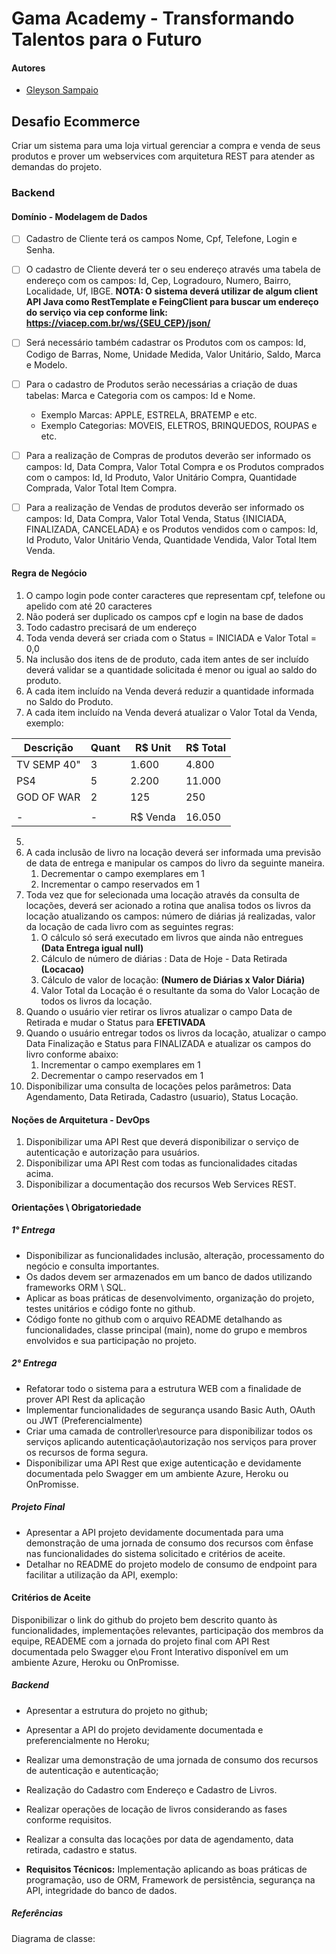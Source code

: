 # Gama Academy - Transformando Talentos para o Futuro

#### Autores
- [Gleyson Sampaio](https://github.com/gleyson-gama)

## Desafio Ecommerce
Criar um sistema para uma loja virtual gerenciar a compra e venda de seus produtos e prover um webservices com arquitetura REST para atender as demandas do projeto.
### Backend

#### Domínio - Modelagem de Dados

- [ ] Cadastro de Cliente terá os campos Nome, Cpf, Telefone, Login e Senha.
- [ ] O cadastro de Cliente deverá ter o seu endereço através uma tabela de endereço com os campos: Id, Cep, Logradouro, Numero, Bairro, Localidade, Uf, IBGE.
**NOTA: O sistema deverá utilizar de algum client API Java como RestTemplate e FeingClient para buscar um endereço do serviço via cep conforme link: https://viacep.com.br/ws/{SEU_CEP}/json/** 
- [ ] Será necessário também cadastrar os Produtos com os campos: Id, Codigo de Barras, Nome, Unidade Medida, Valor Unitário, Saldo, Marca e Modelo.
- [ ] Para o cadastro de Produtos serão necessárias a criação de duas tabelas: Marca e Categoria com os campos: Id e Nome.
	* Exemplo Marcas: APPLE, ESTRELA, BRATEMP e etc.
	* Exemplo Categorias: MOVEIS, ELETROS, BRINQUEDOS, ROUPAS e etc.
- [ ] Para a realização de Compras de produtos deverão ser informado os campos: Id, Data Compra, Valor Total Compra e os Produtos comprados com o campos: Id, Id Produto, Valor Unitário Compra, Quantidade Comprada, Valor Total Item Compra.
- [ ] Para a realização de Vendas de produtos deverão ser informado os campos: Id, Data Compra, Valor Total Venda, Status {INICIADA, FINALIZADA, CANCELADA} e os Produtos vendidos com o campos: Id, Id Produto, Valor Unitário Venda, Quantidade Vendida, Valor Total Item Venda.


#### Regra de Negócio

1. O campo login pode conter caracteres que representam cpf, telefone ou apelido com até 20 caracteres
1. Não poderá ser duplicado os campos cpf e login na base de dados
1. Todo cadastro precisará de um endereço
1. Toda venda deverá ser criada com o Status = INICIADA e Valor Total = 0,0
1. Na inclusão dos itens de de produto, cada item antes de ser incluído deverá validar se a quantidade solicitada é menor ou igual ao saldo do produto.
1. A cada item incluído na Venda deverá reduzir a quantidade informada no Saldo do Produto.
1. A cada item incluído na Venda deverá atualizar o Valor Total da Venda, exemplo:

| Descrição   | Quant | R$ Unit | R$ Total |
| ------------|-------|---------|----------|
| TV SEMP 40" | 3     | 1.600   |  4.800   |
| PS4         | 5     | 2.200   | 11.000   |
| GOD OF WAR  | 2     |   125   |    250   |
|             |       |         |          |
|       -     |	-     | R$ Venda | 16.050   |



5. 
6. A cada inclusão de livro na  locação deverá ser informada uma previsão de data de entrega e manipular os campos do livro da seguinte maneira.
	1. Decrementar o campo exemplares em 1
	1. Incrementar o campo reservados em 1
7. Toda vez que for selecionada uma locação através da consulta de locações, deverá ser acionado a rotina que analisa todos os livros da locação atualizando os campos: número de diárias já realizadas, valor da locação de cada livro com as seguintes regras:
	1. O cálculo só será executado em livros que ainda não entregues **(Data Entrega igual null)**
	1. Cálculo de número de diárias : Data de Hoje - Data Retirada **(Locacao)**
	1. Cálculo de valor de locação: **(Numero de Diárias x Valor Diária)** 
	1. Valor Total da Locação é o resultante da soma do Valor Locação de todos os livros da locação.
8. Quando o usuário vier retirar os livros atualizar o campo Data de Retirada e mudar o Status para **EFETIVADA**
9. Quando o usuário entregar todos os livros da locação, atualizar o campo Data Finalização e Status para FINALIZADA e atualizar os campos do livro conforme abaixo:
	1. Incrementar o campo exemplares em 1
	1. Decrementar o campo reservados em 1
10. Disponibilizar uma consulta de locações pelos parâmetros: Data Agendamento, Data Retirada, Cadastro (usuario), Status Locação. 

#### Noções de Arquitetura - DevOps

1. Disponibilizar uma API Rest que deverá disponibilizar o serviço de autenticação e autorização para usuários.
1. Disponibilizar uma API Rest com todas as funcionalidades citadas acima.
1. Disponibilizar a documentação dos recursos Web Services REST.

#### Orientações \ Obrigatoriedade

##### 1° Entrega

- Disponibilizar as funcionalidades inclusão, alteração, processamento do negócio e consulta importantes.
- Os dados devem ser armazenados em um banco de dados utilizando frameworks ORM \ SQL.
- Aplicar as boas práticas de desenvolvimento, organização do projeto, testes unitários e código fonte no github.
- Código fonte no github com o arquivo README detalhando as funcionalidades, classe principal (main), nome do grupo e membros envolvidos e sua participação no projeto.

##### 2° Entrega

- Refatorar todo o sistema para a estrutura WEB com a finalidade de prover API Rest da aplicação
- Implementar funcionalidades de segurança usando Basic Auth, OAuth ou JWT (Preferencialmente)
- Criar uma camada de controller\resource para disponibilizar todos os serviços aplicando autenticação\autorização nos serviços para prover os recursos de forma segura. 
- Disponibilizar uma API Rest que exige autenticação e devidamente documentada pelo Swagger em um ambiente Azure, Heroku ou OnPromisse.

##### Projeto Final
- Apresentar a API projeto  devidamente documentada para uma demonstração de uma jornada de consumo dos recursos com ênfase nas funcionalidades do sistema solicitado e critérios de aceite.
- Detalhar no README do projeto modelo de consumo de endpoint para facilitar a utilização da API, exemplo:


#### Critérios de Aceite
Disponibilizar o link do github do projeto bem descrito quanto às funcionalidades, implementações relevantes, participação dos membros da equipe, READEME com a jornada do projeto final com API Rest documentada pelo Swagger e\ou Front Interativo disponível em um ambiente Azure, Heroku ou OnPromisse.


##### Backend

- Apresentar a estrutura do projeto no github;
- Apresentar a API do projeto devidamente documentada e preferencialmente no Heroku;
- Realizar uma demonstração de uma jornada de consumo dos recursos de autenticação e autenticação;

- Realização do Cadastro com Endereço e Cadastro de Livros.
- Realizar operações de locação de livros considerando as fases conforme requisitos.
- Realizar a consulta das locações por data de agendamento, data retirada, cadastro e status.

- **Requisitos Técnicos:** Implementação aplicando as boas práticas de programação, uso de ORM, Framework de persistência, segurança na API, integridade do banco de dados. 

##### Referências

Diagrama de classe: 

